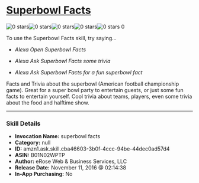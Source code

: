 # [Superbowl Facts](http://alexa.amazon.com/#skills/amzn1.ask.skill.cba46603-3b0f-4ccc-94be-44dec0ad57d4)
![0 stars](../../images/ic_star_border_black_18dp_1x.png)![0 stars](../../images/ic_star_border_black_18dp_1x.png)![0 stars](../../images/ic_star_border_black_18dp_1x.png)![0 stars](../../images/ic_star_border_black_18dp_1x.png)![0 stars](../../images/ic_star_border_black_18dp_1x.png) 0

To use the Superbowl Facts skill, try saying...

* *Alexa Open Superbowl Facts*

* *Alexa Ask Superbowl Facts some trivia*

* *Alexa Ask Superbowl Facts for a fun superbowl fact*

Facts and Trivia about the superbowl (American football championship game). Great for a super bowl party to entertain guests, or just some fun facts to entertain yourself. Cool trivia about teams, players, even some trivia about the food and halftime show.

***

### Skill Details

* **Invocation Name:** superbowl facts
* **Category:** null
* **ID:** amzn1.ask.skill.cba46603-3b0f-4ccc-94be-44dec0ad57d4
* **ASIN:** B01N02WPTP
* **Author:** eRose Web & Business Services, LLC
* **Release Date:** November 11, 2016 @ 02:14:38
* **In-App Purchasing:** No
